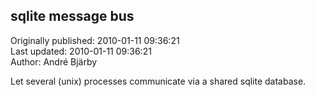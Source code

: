 ## sqlite message bus  
Originally published: 2010-01-11 09:36:21  
Last updated: 2010-01-11 09:36:21  
Author: André Bjärby  
  
Let several (unix) processes communicate via a shared sqlite database.